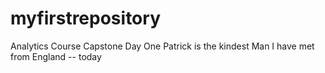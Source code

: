 # myfirstrepository
Analytics Course Capstone Day One
Patrick is the kindest Man I have met from England -- today
